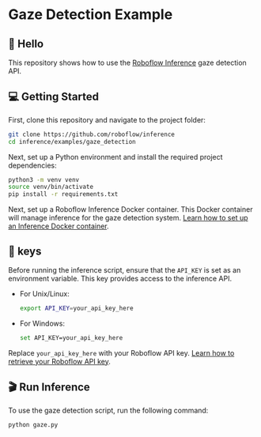 # Gaze Detection Example

## 👋 Hello

This repository shows how to use the [Roboflow Inference](https://github.com/roboflow/inference) gaze detection API.

## 💻 Getting Started

First, clone this repository and navigate to the project folder:

```bash
git clone https://github.com/roboflow/inference
cd inference/examples/gaze_detection
```

Next, set up a Python environment and install the required project dependencies:

```bash
python3 -m venv venv
source venv/bin/activate
pip install -r requirements.txt
```

Next, set up a Roboflow Inference Docker container. This Docker container will manage inference for the gaze detection system. [Learn how to set up an Inference Docker container](https://inference.roboflow.com/quickstart/docker/).

## 🔑 keys

Before running the inference script, ensure that the `API_KEY` is set as an environment variable. This key provides access to the inference API.

- For Unix/Linux:

    ```bash
    export API_KEY=your_api_key_here
    ```

- For Windows:

    ```bash
    set API_KEY=your_api_key_here
    ```
  
Replace `your_api_key_here` with your Roboflow API key. [Learn how to retrieve your Roboflow API key](https://docs.roboflow.com/api-reference/authentication#retrieve-an-api-key).

## 🎬 Run Inference

To use the gaze detection script, run the following command:

```bash
python gaze.py
```